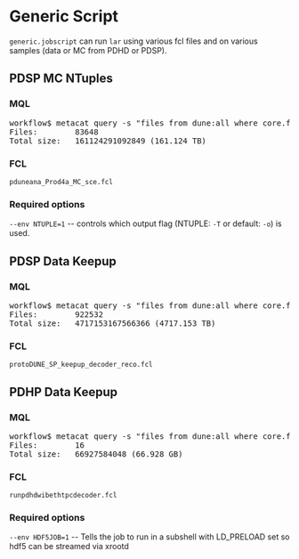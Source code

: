 # Generic Script
`generic.jobscript` can run `lar` using various fcl files and on various samples (data or MC from PDHD or PDSP).

## PDSP MC NTuples
### MQL
<pre>
workflow$ metacat query -s "files from dune:all where core.file_type=mc and core.data_tier=full-reconstructed and art.run_type=protodune-sp and dune.requestid=RITM1115963 and mc.space_charge=yes"
Files:        83648
Total size:   161124291092849 (161.124 TB)
</pre>

### FCL
`pduneana_Prod4a_MC_sce.fcl`

### Required options
`--env NTUPLE=1` -- controls which output flag (NTUPLE: `-T` or default: `-o`) is used.

## PDSP Data Keepup
### MQL
<pre>
workflow$ metacat query -s "files from dune:all where core.file_type=detector and core.data_tier=raw and core.run_type=protodune-sp"
Files:        922532
Total size:   4717153167566366 (4717.153 TB)
</pre>

### FCL
`protoDUNE_SP_keepup_decoder_reco.fcl`

## PDHP Data Keepup
### MQL
<pre>
workflow$ metacat query -s "files from dune:all where core.file_type=detector and core.data_tier=raw and 22949 in core.runs"
Files:        16
Total size:   66927584048 (66.928 GB)
</pre>

### FCL
`runpdhdwibethtpcdecoder.fcl`

### Required options
`--env HDF5JOB=1` -- Tells the job to run in a subshell with LD_PRELOAD set so hdf5 can be streamed via xrootd
